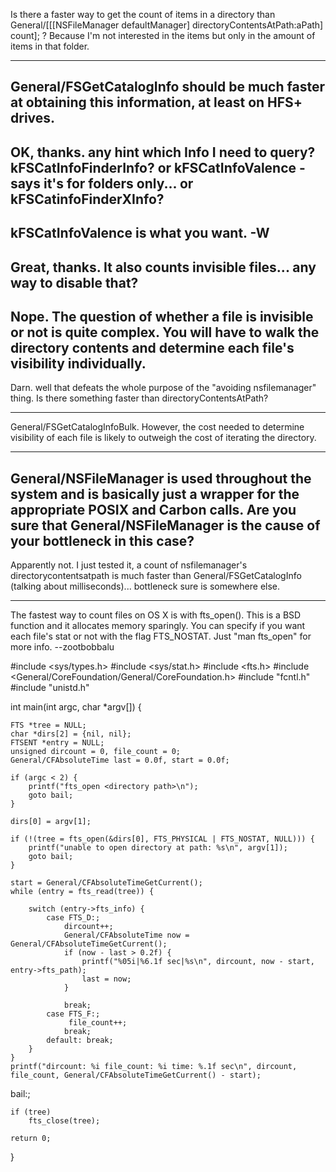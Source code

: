 Is there a faster way to get the count of items in a directory than     General/[[[NSFileManager defaultManager] directoryContentsAtPath:aPath] count]; ? Because I'm not interested in the items but only in the amount of items in that folder.

----
General/FSGetCatalogInfo should be much faster at obtaining this information, at least on HFS+ drives.
----
OK, thanks. any hint which Info I need to query? kFSCatInfoFinderInfo? or kFSCatInfoValence - says it's for folders only... or kFSCatinfoFinderXInfo?
----
kFSCatInfoValence is what you want. -W
----
Great, thanks. It also counts invisible files... any way to disable that?
----
Nope. The question of whether a file is invisible or not is quite complex. You will have to walk the directory contents and determine each file's visibility individually.
----
Darn. well that defeats the whole purpose of the "avoiding nsfilemanager" thing. Is there something faster than directoryContentsAtPath?

----
General/FSGetCatalogInfoBulk. However, the cost needed to determine visibility of each file is likely to outweigh the cost of iterating the directory.

----
General/NSFileManager is used throughout the system and is basically just a wrapper for the appropriate POSIX and Carbon calls. Are you sure that General/NSFileManager is the cause of your bottleneck in this case?
----
Apparently not. I just tested it, a count of nsfilemanager's directorycontentsatpath is much faster than General/FSGetCatalogInfo (talking about milliseconds)... bottleneck sure is somewhere else.

----

The fastest way to count files on OS X is with fts_open(). This is a BSD function and it allocates memory sparingly. You can specify if you want each file's stat or not with the flag FTS_NOSTAT. Just "man fts_open" for more info. --zootbobbalu

    
#include <sys/types.h>
#include <sys/stat.h>
#include <fts.h>
#include <General/CoreFoundation/General/CoreFoundation.h>
#include "fcntl.h"
#include "unistd.h"

int main(int argc, char *argv[]) {


	FTS *tree = NULL;
	char *dirs[2] = {nil, nil};
	FTSENT *entry = NULL;
	unsigned dircount = 0, file_count = 0;
	General/CFAbsoluteTime last = 0.0f, start = 0.0f;

	if (argc < 2) {
		printf("fts_open <directory path>\n");
		goto bail;
	}
 
	dirs[0] = argv[1];
	
	if (!(tree = fts_open(&dirs[0], FTS_PHYSICAL | FTS_NOSTAT, NULL))) {
		printf("unable to open directory at path: %s\n", argv[1]);
		goto bail;
	}
	
	start = General/CFAbsoluteTimeGetCurrent();
	while (entry = fts_read(tree)) {
	
		switch (entry->fts_info) {
			case FTS_D:;
				dircount++;
				General/CFAbsoluteTime now = General/CFAbsoluteTimeGetCurrent();
				if (now - last > 0.2f) {
					printf("%05i|%6.1f sec|%s\n", dircount, now - start, entry->fts_path);
					last = now;
				}

				break;
			case FTS_F:;
				 file_count++;
				break;
			default: break;
		}
	}
	printf("dircount: %i file_count: %i time: %.1f sec\n", dircount, file_count, General/CFAbsoluteTimeGetCurrent() - start);

bail:;

	if (tree) 
		fts_close(tree);

	return 0;
}


